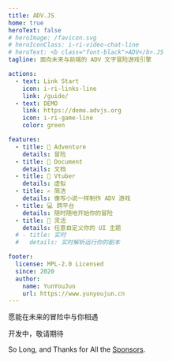 ```yaml
---
title: ADV.JS
home: true
heroText: false
# heroImage: /favicon.svg
# heroIconClass: i-ri-video-chat-line
# heroText: <b class="font-black">ADV</b>.JS
tagline: 面向未来与前端的 ADV 文字冒险游戏引擎

actions:
  - text: Link Start
    icon: i-ri-links-line
    link: /guide/
  - text: DEMO
    link: https://demo.advjs.org
    icon: i-ri-game-line
    color: green

features:
  - title: 🧶 Adventure
    details: 冒险
  - title: 📃 Document
    details: 文档
  - title: 👴 Vtuber
    details: 虚拟
  - title: ✍️ 简洁
    details: 像写小说一样制作 ADV 游戏
  - title: 💻 跨平台
    details: 随时随地开始你的冒险
  - title: 🎨 灵活
    details: 任意自定义你的 UI 主题
  # - title: 实时
  #   details: 实时解析运行你的剧本

footer:
  license: MPL-2.0 Licensed
  since: 2020
  author:
    name: YunYouJun
    url: https://www.yunyoujun.cn
---
```


<div class="text-center font-light text-2xl">

<div class="text-2xl font-normal gradient-text from-blue-600 to-green-500 bg-gradient-to-r">

愿能在未来的冒险中与你相遇

</div>

开发中，敬请期待

<div class="text-2xl font-black">

So Long, and Thanks for All the [Sponsors](https://sponsors.yunyoujun.cn).

</div>

</div>
